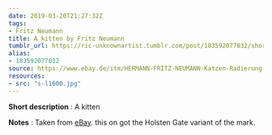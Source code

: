 ```yaml
---
date: 2019-03-20T21:27:32Z
tags:
- Fritz Neumann
title: A kitten by Fritz Neumann
tumblr_url: https://ric-unknownartist.tumblr.com/post/183592077032/short-description-a-kitten-notes-taken-from
alias:
- 183592077032
source: https://www.ebay.de/itm/HERMANN-FRITZ-NEUMANN-Katzen-Radierung-/381209669600?nma=true&si=dOmDB2y2YiaUL1H2H%252Bvgp4%252F8D4w%253D&orig_cvip=true&nordt=true&rt=nc&_trksid=p2047675.l2557
resources:
- src: "s-l1600.jpg"
---
```


**Short description** : A kitten

**Notes** : Taken from [eBay](https://www.ebay.de/itm/HERMANN-FRITZ-NEUMANN-Katzen-Radierung-/381209669600?nma=true&si=dOmDB2y2YiaUL1H2H%252Bvgp4%252F8D4w%253D&orig_cvip=true&nordt=true&rt=nc&_trksid=p2047675.l2557). this on got the Holsten Gate variant of the mark.
